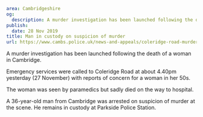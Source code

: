 ```yaml
area: Cambridgeshire
og:
  description: A murder investigation has been launched following the death of a woman in Cambridge.
publish:
  date: 28 Nov 2019
title: Man in custody on suspicion of murder
url: https://www.cambs.police.uk/news-and-appeals/coleridge-road-murder
```

A murder investigation has been launched following the death of a woman in Cambridge.

Emergency services were called to Coleridge Road at about 4.40pm yesterday (27 November) with reports of concern for a woman in her 50s.

The woman was seen by paramedics but sadly died on the way to hospital.

A 36-year-old man from Cambridge was arrested on suspicion of murder at the scene. He remains in custody at Parkside Police Station.
